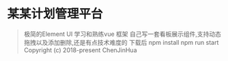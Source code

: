 ﻿# 某某计划管理平台 

> 极简的Element UI 学习和熟练vue 框架
  自己写一套看板展示组件,支持动态拖拽以及添加删除,还是有点技术难度的
下载后
      npm install 
      npm run start
Copyright (c) 2018-present ChenJinHua


